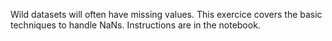 Wild datasets will often have missing values. This exercice covers the basic techniques to handle NaNs. Instructions are in the notebook.
